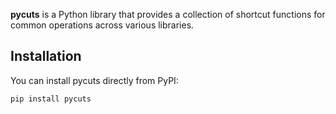 **pycuts** is a Python library that provides a collection of shortcut functions for common operations across various libraries.

## Installation

You can install pycuts directly from PyPI:

```bash
pip install pycuts

